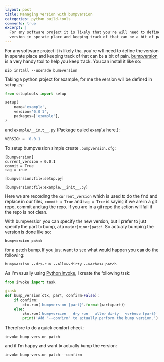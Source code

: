 ```yaml
---
layout: post
title: Managing version with bumpversion
categories: python build-tools
comments: true
excerpt: |
  For any software project it is likely that you're will need to define the
  version in sperate place and keeping track of that can be a bit of pain.
---
```


For any software project it is likely that you're will need to define the
version in sperate place and keeping track of that can be a bit of pain.
[bumpversion][bumpversion-github] is a very handy tool to help you keep
track. You can install it like so:

```
pip install --upgrade bumpversion
```

Taking a python project for example, for me the version will be defined
in `setup.py`:

```python
from setuptools import setup

setup(
    name='example',
    version='0.0.1',
    packages=['example'],
)
```

and `example/__init__.py` (Package called `example` here.):

```python
VERSION = '0.0.1'
```

To setup bumpversion simple create `.bumpversion.cfg`:

```
[bumpversion]
current_version = 0.0.1
commit = True
tag = True

[bumpversion:file:setup.py]

[bumpversion:file:example/__init__.py]
```

Here we are recording the `current_version` which is used to do the
find and replace in our files, `commit = True` and `tag = True` is saying
if we are in a git repo, commit and tag the repo. If you are in a git repo
the action will fail if the repo is not clean.

With bumpversion you can specify the new version, but I prefer to just
specify the part to bump, aka `major|minor|patch`. So actually bumping the
version is done like so:

```
bumpversion patch
```

for a patch bump. If you just want to see what would happen you can do the
following:

```
bumpversion --dry-run --allow-dirty --verbose patch
```

As I'm usually using [Python Invoke][python-invoke], I create the following
task:

```python
from invoke import task

@task
def bump_version(ctx, part, confirm=False):
    if confirm:
        ctx.run('bumpversion {part}'.format(part=part))
    else:
        ctx.run('bumpversion --dry-run --allow-dirty --verbose {part}'.format(part=part))
        print('Add "--confirm" to actually perform the bump version.')

```

Therefore to do a quick comfort check:

```
invoke bump-version patch
```

and if I'm happy and want to actually bump the version:

```
invoke bump-version patch --confirm
```


[bumpversion-github]: https://github.com/peritus/bumpversion
[python-invoke]: http://www.pyinvoke.org/
